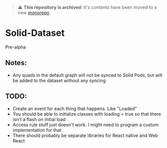 > :warning: **This repository is archived**: It's contents have been moved to a new [monorepo](https://github.com/o-development/ldo/).

# Solid-Dataset

Pre-alpha

## Notes:
 - Any quads in the default graph will not be synced to Solid Pods, but will be added to the dataset without any syncing


## TODO:
 - Create an event for each thing that happens. Like "Loaded"
 - You should be able to initialize classes with loading = true so that there isn't a flash on initial load
 - Access rule stuff just doesn't work. I might need to program a custom implementation for that
 - There should probably be separate libraries for React native and Web React
